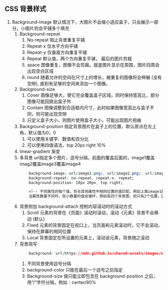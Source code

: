 ## CSS 背景样式
1. Background-image 默认情况下，大图片不会缩小适应盒子，只会展示一部分，小图片则会平铺多个填充
    1. Background-repeat
        1. No-repeat 阻止背景重复平铺
        2. Repeat-x 仅水平方向平铺
        3. Repeat-y 仅垂直方向重复平铺
        4. Repeat 默认值，两个方向重复平铺， 最后的图片剪裁
        5. space 图像重复，图像不会剪裁。就是图片显示在周围，图片四周会出现空白区域
        6. round 随着允许的空间在尺寸上的增长，被重复的图像将会伸展 (没有空隙), 直到有足够的空间来添加一个图像。
    2. Background-size
        1. Cover 图像足够大，使它完全覆盖盒子区域，同时保持宽高比，部分图像可能回跳出盒子外
        2. Contain 图像调整到合适框内尺寸，此时如果图像宽高比与盒子不同，则可能出现空隙
        3. 只定义盒子大小，则图片使用盒子大小，可能出现图片扭曲
    3. Background-position 指定背景图片在盒子上的位置，默认原点在左上角，默认值为0，0
        1. 可以使用关键字、数值和百分比
        2. 可以使用四值语法，top 20px right 10%
    4. linear-gradient 渐变
    5. 多背景 url指定多个图片，逗号分隔，前面的覆盖后面的，image1覆盖imag2覆盖image3覆盖image4
        ```css
            background-image: url(image1.png), url(image2.png), url(image3.png),url(image4.png);
            background-repeat: no-repeat, repeat-x, repeat;
            background-position: 10px 20px, top right;

            <!-- 不同属性的每个值，将与其他属性中相同位置的值匹配，例如上面image1图片的repeate为no-repeat
            当属性数量不同时，较小数量的值会循环，例如有四个背景图，但只有2个位置，因此image3使用10px 20px，image4 使用top right -->
        ```
    6. 背景附加 background-attach 控制内容滚动时的滚动方式
        1. Scroll 元素的背景在《页面》滚动时滚动，滚动《元素》背景不会移动 (默认)
        2. Fixed 元素的背景固定在视口上，当页面和元素滚动时，它不会滚动，保持在屏幕的相同位置
        3. Local 背景固定在所设置的元素上，滚动该元素，背景随之滚动
    7. 背景简写
        ```css
            background: url(https://mdn.github.io/shared-assets/images/examples/big-star.png) center center / 400px 200px no-repeat,rebeccapurple;
        ```
        1. 不同背景使用逗号分隔
        2. background-color 只能在最后一个逗号之后指定
        3.  Background-size 值只能立即包含在 background-position 之后，用“/”字符分隔，例如：center/80%

